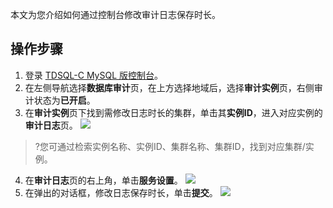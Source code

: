 本文为您介绍如何通过控制台修改审计日志保存时长。

## 操作步骤
1. 登录 [TDSQL-C MySQL 版控制台](https://console.cloud.tencent.com/cynosdb)。
2. 在左侧导航选择**数据库审计**页，在上方选择地域后，选择**审计实例**页，右侧审计状态为**已开启**。
3. 在**审计实例**页下找到需修改日志时长的集群，单击其**实例ID**，进入对应实例的**审计日志**页。
![](https://qcloudimg.tencent-cloud.cn/raw/51d94498650210b1b93cfcc42ec8dc1e.png)
>?您可通过检索实例名称、实例ID、集群名称、集群ID，找到对应集群/实例。
4. 在**审计日志**页的右上角，单击**服务设置**。
![](https://qcloudimg.tencent-cloud.cn/raw/514f0d8164ebb18d8883bb3ec26fa187.png)
5. 在弹出的对话框，修改日志保存时长，单击**提交**。
![](https://qcloudimg.tencent-cloud.cn/raw/040f1c3b8183dc758cd530a6230495d1.png)
